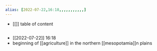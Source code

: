 ```yaml
---
alias: [2022-07-22,16:18,,,,,,,,,,,]
---
```

- [[]]
table of content
```toc
```

- [[2022-07-22]] 16:18
- beginning of [[agriculture]] in the northern [[mesopotamia]]n plains